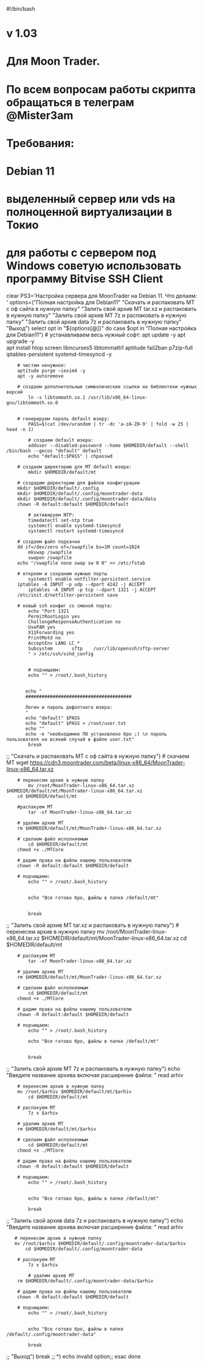 #!/bin/bash
# v 1.03
# Для Moon Trader.
# По всем вопросам работы скрипта обращаться в телеграм @Mister3am
# Требования:
# Debian 11
# выделенный сервер или vds на полноценной виртуализации в Токио
# для работы с сервером под Windows советую использовать программу Bitvise SSH Client

clear
PS3='Настройка сервера для MoonTrader на Debian 11. Что делаем: '
options=("Полная настройка для Debian11" "Скачать и распаковать МТ с оф сайта в нужную папку" "Залить свой архив MT tar.xz и распаковать в нужную папку" "Залить свой архив МТ 7z и распаковать в нужную папку" "Залить свой архив data 7z и распаковать в нужную папку" "Выход")
select opt in "${options[@]}"
do
 case $opt in
 	"Полная настройка для Debian11")
	     # устанавливаем весь нужный софт:
	     apt update -y
	     apt upgrade -y						
	     apt install htop screen libncurses5 libtommath1  aptitude fail2ban p7zip-full iptables-persistent systemd-timesyncd -y
					
						
	    # чистим ненужное:           
	    aptitude purge ~iexim4 -y
	    apt -y autoremove
			
	    # создаем дополнительные символические ссылки на библиотеки нужных версий
            ln -s libtommath.so.1 /usr/lib/x86_64-linux-gnu/libtommath.so.0
			
			
	    # генерируем пароль default юзеру:
            PASS=$(cat /dev/urandom | tr -dc 'a-zA-Z0-9' | fold -w 25 | head -n 1)
    
            # создаем default юзера:
            adduser --disabled-password --home $HOMEDIR/default --shell /bin/bash --gecos "default" default
            echo "default:$PASS" | chpasswd
			
	    # создаем директорию для MT default юзера:
            mkdir $HOMEDIR/default/mt    
			
	    # создадим директорию для файлов конфигурации
	    mkdir $HOMEDIR/default/.config
	    mkdir $HOMEDIR/default/.config/moontrader-data
	    mkdir $HOMEDIR/default/.config/moontrader-data/data
	    chown -R default:default $HOMEDIR/default

            # активируем NTP:
            timedatectl set-ntp true
            systemctl enable systemd-timesyncd
            systemctl restart systemd-timesyncd
			
	    # создаем файл подкачки
	    dd if=/dev/zero of=/swapfile bs=1M count=1024
            mkswap /swapfile
            swapon /swapfile
	    echo "/swapfile none swap sw 0 0" >> /etc/fstab			
			
	    # откроем и сохраним нужные порты
            systemctl enable netfilter-persistent.service			
	    iptables -A INPUT -p udp --dport 4242 -j ACCEPT
            iptables -A INPUT -p tcp --dport 1321 -j ACCEPT			
	    /etc/init.d/netfilter-persistent save
			
	    # новый ssh конфиг со сменой порта:
            echo "Port 1321
            PermitRootLogin yes
            ChallengeResponseAuthentication no
            UsePAM yes
            X11Forwarding yes
            PrintMotd no
            AcceptEnv LANG LC_*
            Subsystem       sftp    /usr/lib/openssh/sftp-server
            " > /etc/ssh/sshd_config
	    
            
            # подчищаем:
            echo "" > /root/.bash_history


           echo "
           #######################################

           Логин и пароль дефолтного юзера:
           "
           echo "default" $PASS
           echo "default" $PASS > /root/user.txt
           echo ""           
           echo -e "необходимое ПО установлено бро ;) \n пароль пользователя на всякий случай в файле user.txt"
			break
  ;;
  "Скачать и распаковать МТ с оф сайта в нужную папку")
            # скачаем МТ
            wget https://cdn3.moontrader.com/beta/linux-x86_64/MoonTrader-linux-x86_64.tar.xz
	    
	    # перенесем архив в нужную папку
            mv /root/MoonTrader-linux-x86_64.tar.xz $HOMEDIR/default/mt/MoonTrader-linux-x86_64.tar.xz
	    cd $HOMEDIR/default/mt
	    
	    #распакуем МТ
            tar -xf MoonTrader-linux-x86_64.tar.xz
	    
	    # удалим архив МТ
	    rm $HOMEDIR/default/mt/MoonTrader-linux-x86_64.tar.xz
	    
	    # сделаем файл исполняемым
            cd $HOMEDIR/default/mt
	    chmod +x ./MTCore
	    
	    # дадим права на файлы нашему пользователю
	    chown -R default:default $HOMEDIR/default
			
	    # подчищаем:
            echo "" > /root/.bash_history

			
            echo "Все готово бро, файлы в папке /default/mt"


			break	
  ;;
  "Залить свой архив MT tar.xz и распаковать в нужную папку")
            # перенесем архив в нужную папку
            mv /root/MoonTrader-linux-x86_64.tar.xz $HOMEDIR/default/mt/MoonTrader-linux-x86_64.tar.xz
	    cd $HOMEDIR/default/mt
	    
	    # распакуем МТ
            tar -xf MoonTrader-linux-x86_64.tar.xz
	    
	    # удалим архив МТ
	    rm $HOMEDIR/default/mt/MoonTrader-linux-x86_64.tar.xz
	    
	    # сделаем файл исполняемым
            cd $HOMEDIR/default/mt
	    chmod +x ./MTCore
	    
	    # дадим права на файлы нашему пользователю
	    chown -R default:default $HOMEDIR/default
			
	    # подчищаем:
            echo "" > /root/.bash_history

            echo "Все готово бро, файлы в папке /default/mt"


			break			
  ;;
  "Залить свой архив МТ 7z и распаковать в нужную папку")
            echo "Введите название архива включая расширение файла: "
	    read arhiv
	    
	    # перенесем архив в нужную папку
	    mv /root/$arhiv $HOMEDIR/default/mt/$arhiv
            cd $HOMEDIR/default/mt
	    
	    # распакуем МТ
            7z x $arhiv
	    
	    # удалим архив МТ
	    rm $HOMEDIR/default/mt/$arhiv
	    
	    # сделаем файл исполняемым
            cd $HOMEDIR/default/mt
	    chmod +x ./MTCore
	    
	    # дадим права на файлы нашему пользователю
	    chown -R default:default $HOMEDIR/default
			
	    # подчищаем:
            echo "" > /root/.bash_history

  
            echo "Все готово бро, файлы в папке /default/mt"

			break		
  ;;
    "Залить свой архив data 7z и распаковать в нужную папку")
            echo "Введите название архива включая расширение файла: "
	    read arhiv
	    
	   # перенесем архив в нужную папку
	   mv /root/$arhiv $HOMEDIR/default/.config/moontrader-data/$arhiv		
           cd $HOMEDIR/default/.config/moontrader-data
	   
	    # распакуем МТ
            7z x $arhiv
	    
            # удалим архив МТ
	    rm $HOMEDIR/default/.config/moontrader-data/$arhiv			
			
	    # дадим права на файлы нашему пользователю
	    chown -R default:default $HOMEDIR/default
			
	    # подчищаем:
            echo "" > /root/.bash_history

  
            echo "Все готово бро, файлы в папке /default/.config/moontrader-data"

			break		
  ;;
 "Выход")
  break
  ;;
 *) echo invalid option;;
 esac
done
